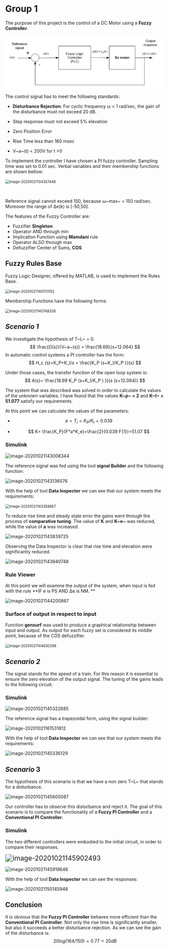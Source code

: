 # Group 1

The purpose of this project is the control of a DC Motor using a **Fuzzy Controller**.

<img src="images/1.jpg">

The control signal has to meet the following standards:

- **Disturbance Rejection**: For cyclic frequency ω < 1 rad/sec, the gain of the disturbance must not exceed 20 dB.

- Step response must not exceed 5% elevation

- Zero Position Error

- Rise Time less than 160 msec

- V~a~(t) < 200V for t >0

  

To implement the controller I have chosen a PI fuzzy controller. Sampling time was set to 0.01 sec. Verbal variables and their membership functions are shown bellow: 

<img src="C:\Users\Dimitris\AppData\Roaming\Typora\typora-user-images\image-20201021134357446.png" alt="image-20201021134357446" style="zoom:80%;" />

​                                                                                             

Reference signal cannot exceed 150, because ω~max~ = 150 rad/sec. Moreover the range of Δe(k) is [-50,50].

The features of the Fuzzy Controller are:

- Fuzzifier **Singleton**
- Operator AND through min
- Implication Function using **Mamdani** rule
- Operator ALSO through max
- Defuzzifier Center of Sums, **COS**



## Fuzzy Rules Base

Fuzzy Logic Designer, offered by MATLAB, is used to implement the Rules Base.

<img src="C:\Users\Dimitris\AppData\Roaming\Typora\typora-user-images\image-20201021140701152.png" alt="image-20201021140701152" style="zoom:80%;" />



Membership Functions have the following forms:

<img src="C:\Users\Dimitris\AppData\Roaming\Typora\typora-user-images\image-20201021140748336.png" alt="image-20201021140748336" style="zoom:80%;" />





## *Scenario 1*

We investigate the hypothesis of T~L~ = 0.                              
$$
\frac{Ω(s)}{V~a~(s)} = \frac{18.69}{s+12.064}
$$
In automatic control systems a PI controller has the form: 
$$
H_c (s)=K_P+K_I/s = \frac{K_P (s+K_I/K_P )}{s}
$$

Under those cases, the transfer function of the open loop system is:
$$
A(s)=  \frac{18.69 K_P (s+K_I/K_P ) )}{s (s+12.064)}
$$


The system that was described was solved in order to calculate the values of the unknown variables. I have found that the values **K~p~ = 2** and **K~I~ = 51.077** satisfy our requirements.

At this point we can calculate the values of the parameters:

- $$
  a=T_i=K_P/K_I =0.039
  $$

  

- $$
  K= \frac{K_P}{F*a*K_e}=\frac{2}{0.039 F{1}}=51.07
  $$





### Simulink

![image-20201021143008344](C:\Users\Dimitris\AppData\Roaming\Typora\typora-user-images\image-20201021143008344.png)



The reference signal was fed using the tool **signal Builder** and the following function:

![image-20201021143136576](C:\Users\Dimitris\AppData\Roaming\Typora\typora-user-images\image-20201021143136576.png)



With the help of tool **Data Inspector** we can see that our system meets the requirements:

<img src="C:\Users\Dimitris\AppData\Roaming\Typora\typora-user-images\image-20201021143358867.png" alt="image-20201021143358867" style="zoom:80%;" />







To reduce rise time and steady state error the gains went through the process of **comparative tuning**. The value of **K** and **K~e~** was reduced, while the value of **a** was increased.



![image-20201021143839725](C:\Users\Dimitris\AppData\Roaming\Typora\typora-user-images\image-20201021143839725.png)



Observing the Data Inspector is clear that rise time and elevation were significantly reduced.



![image-20201021143940748](C:\Users\Dimitris\AppData\Roaming\Typora\typora-user-images\image-20201021143940748.png)





### Rule Viewer

At this point we will examine the output of the system, when input is fed with the rule **IF e is PS AND Δe is NM\. **

![image-20201021144200867](C:\Users\Dimitris\AppData\Roaming\Typora\typora-user-images\image-20201021144200867.png)





### Surface of output in respect to input

Function **gensurf** was used to produce a graphical relationship between input and output. As output for each fuzzy set is considered its middle point, because of the COS defuzzifier.

<img src="C:\Users\Dimitris\AppData\Roaming\Typora\typora-user-images\image-20201021144630298.png" alt="image-20201021144630298" style="zoom:80%;" />





## *Scenario 2*

The signal stands for the speed of a train. For this reason it is essential to ensure the zero elevation of the output signal. The tuning of the gains leads to the following circuit.



### Simulink

![image-20201021145322685](C:\Users\Dimitris\AppData\Roaming\Typora\typora-user-images\image-20201021145322685.png)

The reference signal has a trapezoidal form, using the signal builder:



![image-20201021161531812](C:\Users\Dimitris\AppData\Roaming\Typora\typora-user-images\image-20201021161531812.png)



With the help of tool **Data Inspector** we can see that our system meets the requirements:



![image-20201021145336129](C:\Users\Dimitris\AppData\Roaming\Typora\typora-user-images\image-20201021145336129.png)





## *Scenario* 3

The hypothesis of this scenario is that we have a non zero T~L~ that stands for a disturbance.

![image-20201021145605087](C:\Users\Dimitris\AppData\Roaming\Typora\typora-user-images\image-20201021145605087.png)

Our controller has to observe this disturbance and reject it. The goal of this scenario is to compare the functionality of a **Fuzzy PI Controller** and a **Conventional PI Controller**.



### Simulink

The two different controllers were embodied to the initial circuit, in order to compare their responses.

<img src="C:\Users\Dimitris\AppData\Roaming\Typora\typora-user-images\image-20201021145902493.png" alt="image-20201021145902493" style="zoom:150%;" />

![image-20201021145919646](C:\Users\Dimitris\AppData\Roaming\Typora\typora-user-images\image-20201021145919646.png)



With the help of tool **Data Inspector** we can see the responses:



![image-20201021150145948](C:\Users\Dimitris\AppData\Roaming\Typora\typora-user-images\image-20201021150145948.png)







## Conclusion

It is obvious that the **Fuzzy PI Controller** behaves more efficient than the  **Conventional PI Controller**. Not only the rise time is significantly smaller, but also it succeeds a better disturbance rejection. As we can see the gain of the disturbance is: 
$$
20 log⁡(164/150)=0.77<20dB
$$
